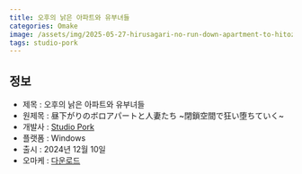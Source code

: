 ```yaml
---
title: 오후의 낡은 아파트와 유부녀들
categories: Omake
image: /assets/img/2025-05-27-hirusagari-no-run-down-apartment-to-hitozuma-tachi-1.webp
tags: studio-pork 
---
```


## 정보

* 제목 : 오후의 낡은 아파트와 유부녀들
* 원제목 : 昼下がりのボロアパートと人妻たち ~閉鎖空間で狂い堕ちていく~
* 개발사 : [Studio Pork](/tags/studio-pork)
* 플랫폼 : Windows
* 출시 : 2024년 12월 10일
* 오마케 : [다운로드](/assets/omake/hirusagari-no-run-down-apartment-to-hitozuma-tachi.zip)
